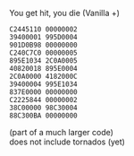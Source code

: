 You get hit, you die (Vanilla +)

```
C2445110 00000002
39400001 995D0004
901D0B98 00000000
C240C7C0 00000005
895E1034 2C0A0005
40820018 895E0004
2C0A0000 4182000C
39400004 995E1034
837E0000 00000000
C2225844 00000002
38C00000 98C30004
88C300BA 00000000
```
(part of a much larger code)  
does not include tornados (yet)
